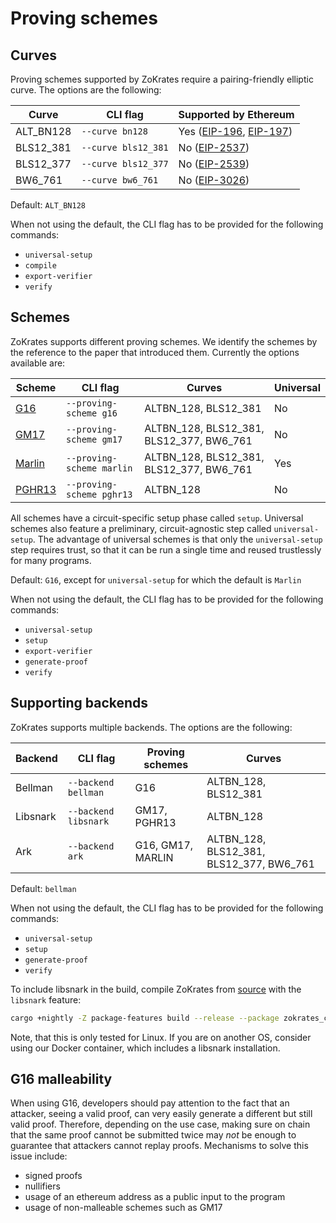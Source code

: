 # Proving schemes

## Curves

Proving schemes supported by ZoKrates require a pairing-friendly elliptic curve. The options are the following:

| Curve | CLI flag | Supported by Ethereum |
| ----- | -------- | --------------------- |
| ALT_BN128 | `--curve bn128` | Yes ([EIP-196](https://eips.ethereum.org/EIPS/eip-196), [EIP-197](https://eips.ethereum.org/EIPS/eip-197))  |
| BLS12_381 | `--curve bls12_381` | No ([EIP-2537](https://eips.ethereum.org/EIPS/eip-2537))|
| BLS12_377 | `--curve bls12_377` | No ([EIP-2539](https://eips.ethereum.org/EIPS/eip-2539))|
| BW6_761 | `--curve bw6_761` | No ([EIP-3026](https://eips.ethereum.org/EIPS/eip-3026)) |

Default: `ALT_BN128`

When not using the default, the CLI flag has to be provided for the following commands:
- `universal-setup`
- `compile`
- `export-verifier`
- `verify`

## Schemes

ZoKrates supports different proving schemes. We identify the schemes by the reference to the paper that introduced them. Currently the options available are:

| Scheme | CLI flag | Curves                                   | Universal |
| ---- | -------- |------------------------------------------| ------------|
| [G16](https://eprint.iacr.org/2016/260) | `--proving-scheme g16` | ALTBN_128, BLS12_381                     | No |
| [GM17](https://eprint.iacr.org/2017/540) | `--proving-scheme gm17` | ALTBN_128, BLS12_381, BLS12_377, BW6_761 | No |
| [Marlin](https://eprint.iacr.org/2019/1047) | `--proving-scheme marlin` | ALTBN_128, BLS12_381, BLS12_377, BW6_761 | Yes |
| [PGHR13](https://eprint.iacr.org/2013/279) | `--proving-scheme pghr13` | ALTBN_128                                | No |

All schemes have a circuit-specific setup phase called `setup`. Universal schemes also feature a preliminary, circuit-agnostic step called `universal-setup`. The advantage of universal schemes is that only the `universal-setup` step requires trust, so that it can be run a single time and reused trustlessly for many programs.

Default: `G16`, except for `universal-setup` for which the default is `Marlin`

When not using the default, the CLI flag has to be provided for the following commands:
- `universal-setup`
- `setup`
- `export-verifier`
- `generate-proof`
- `verify`

## Supporting backends

ZoKrates supports multiple backends. The options are the following:

| Backend | CLI flag | Proving schemes   | Curves                                   |
| ---- | -------- |-------------------|------------------------------------------|
| Bellman | `--backend bellman` | G16               | ALTBN_128, BLS12_381                     |
| Libsnark | `--backend libsnark` | GM17, PGHR13      | ALTBN_128                                |
| Ark | `--backend ark` | G16, GM17, MARLIN | ALTBN_128, BLS12_381, BLS12_377, BW6_761 |

Default: `bellman`

When not using the default, the CLI flag has to be provided for the following commands:
- `universal-setup`
- `setup`
- `generate-proof`
- `verify`

To include libsnark in the build, compile ZoKrates from [source](https://github.com/ZoKrates/ZoKrates/) with the `libsnark` feature:
```bash
cargo +nightly -Z package-features build --release --package zokrates_cli --features="libsnark"
```
 Note, that this is only tested for Linux. If you are on another OS, consider using our Docker container, which includes a libsnark installation.

## G16 malleability

When using G16, developers should pay attention to the fact that an attacker, seeing a valid proof, can very easily generate a different but still valid proof. Therefore, depending on the use case, making sure on chain that the same proof cannot be submitted twice may *not* be enough to guarantee that attackers cannot replay proofs. Mechanisms to solve this issue include:
- signed proofs
- nullifiers
- usage of an ethereum address as a public input to the program
- usage of non-malleable schemes such as GM17
